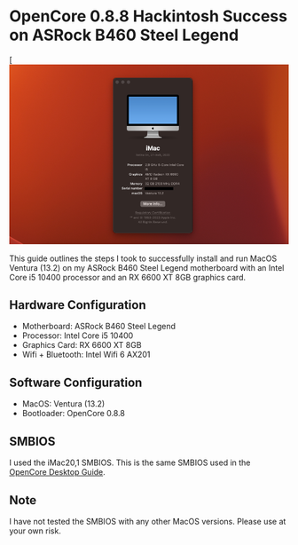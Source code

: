 # OpenCore 0.8.8 Hackintosh Success on ASRock B460 Steel Legend

[![Screenshot](https://github.com/silkyland/opencore-asrock-b460-steel-legend-10400-6600xt/blob/main/screenshot.png)

This guide outlines the steps I took to successfully install and run MacOS Ventura (13.2) on my ASRock B460 Steel Legend motherboard with an Intel Core i5 10400 processor and an RX 6600 XT 8GB graphics card.

## Hardware Configuration

- Motherboard: ASRock B460 Steel Legend
- Processor: Intel Core i5 10400
- Graphics Card: RX 6600 XT 8GB
- Wifi + Bluetooth: Intel Wifi 6 AX201

## Software Configuration

- MacOS: Ventura (13.2)
- Bootloader: OpenCore 0.8.8

## SMBIOS

I used the iMac20,1 SMBIOS. This is the same SMBIOS used in the [OpenCore Desktop Guide](https://dortania.github.io/OpenCore-Desktop-Guide/).

## Note

I have not tested the SMBIOS with any other MacOS versions. Please use at your own risk.
